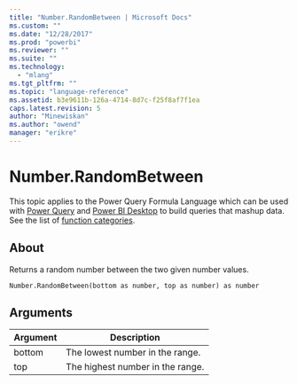 ```yaml
---
title: "Number.RandomBetween | Microsoft Docs"
ms.custom: ""
ms.date: "12/28/2017"
ms.prod: "powerbi"
ms.reviewer: ""
ms.suite: ""
ms.technology: 
  - "mlang"
ms.tgt_pltfrm: ""
ms.topic: "language-reference"
ms.assetid: b3e9611b-126a-4714-8d7c-f25f8af7f1ea
caps.latest.revision: 5
author: "Minewiskan"
ms.author: "owend"
manager: "erikre"
---
```

# Number.RandomBetween
This topic applies to the Power Query Formula Language which can be used with [Power Query](https://support.office.com/article/Introduction-to-Microsoft-Power-Query-for-Excel-6E92E2F4-2079-4E1F-BAD5-89F6269CD605) and [Power BI Desktop](http://go.microsoft.com/fwlink/p/?LinkId=618607) to build queries that mashup data. See the list of [function categories](https://msdn.microsoft.com/en-us/library/mt211003.aspx).  
  
## About  
Returns a random number between the two given number values.  
  
```  
Number.RandomBetween(bottom as number, top as number) as number  
```  
  
## Arguments  
  
|Argument|Description|  
|------------|---------------|  
|bottom|The lowest number in the range.|  
|top|The highest number in the range.|  
  
